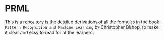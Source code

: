# PRML

This is a repository is the detailed derivations of all the formulas in the book `Pattern Recognition and Machine Learning` by Christopher Bishop, to make it clear and easy to read for all the learners.


